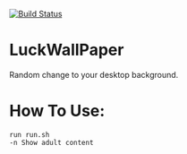 [![Build Status](https://travis-ci.org/jasonxu1994/LuckWallPaper/.svg?branch=master)](https://travis-ci.org/jasonxu1994/LuckWallPaper)
# LuckWallPaper
Random change to your desktop background.
# How To Use:
    run run.sh
    -n Show adult content
